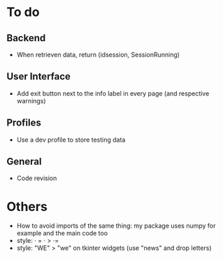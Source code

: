 # To do

## Backend
- When retrieven data, return (idsession, SessionRunning)

## User Interface
- Add exit button next to the info label in every page (and respective warnings)

## Profiles
- Use a dev profile to store testing data

## General
- Code revision

# Others
- How to avoid imports of the same thing: my package uses numpy for example and the main code too
- style: · = · > ·=
- style: "WE" > "we" on tkinter widgets (use "news" and drop letters)